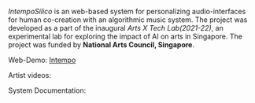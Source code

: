 

*IntempoSilico* is an web-based system for personalizing audio-interfaces for human co-creation with an algorithmic music system. The project was developed as a part of the inaugural *Arts X Tech Lab(2021-22)*, an experimental lab for exploring the impact of AI on arts in Singapore. The project was funded by **National Arts Council, Singapore**.

Web-Demo: [Intempo](https://intemposilico.harmonaise.com)

Artist videos: 

System Documentation:

